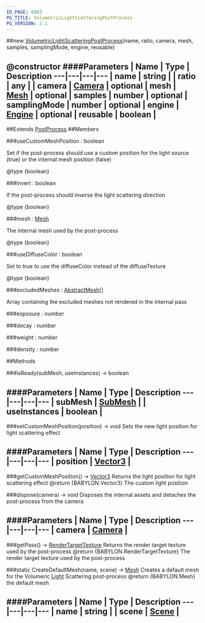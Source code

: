 ```yaml
---
ID_PAGE: 6803
PG_TITLE: VolumetricLightScatteringPostProcess
PG_VERSION: 2.1
---
```

##new [VolumetricLightScatteringPostProcess](page.php?p=6803)(name, ratio, camera, mesh, samples, samplingMode, engine, reusable)

@constructor
####Parameters
 | Name | Type | Description
---|---|---|---
 | name | string | 
 | ratio | any | 
 | camera | [Camera](page.php?p=6631) | 
optional | mesh | [Mesh](page.php?p=6659) | 
optional | samples | number | 
optional | samplingMode | number | 
optional | engine | [Engine](page.php?p=6629) | 
optional | reusable | boolean | 
---

##Extends [PostProcess](page.php?p=6790)
##Members

###useCustomMeshPosition : boolean


Set if the post-process should use a custom position for the light source (true) or the internal mesh position (false)

@type {boolean}

###invert : boolean


If the post-process should inverse the light scattering direction

@type {boolean}

###mesh : [Mesh](page.php?p=6659)


The internal mesh used by the post-process

@type {boolean}

###useDiffuseColor : boolean


Set to true to use the diffuseColor instead of the diffuseTexture

@type {boolean}

###excludedMeshes : [AbstractMesh](page.php?p=6657)[]


Array containing the excluded meshes not rendered in the internal pass

###exposure : number




###decay : number




###weight : number




###density : number









##Methods

###isReady(subMesh, useInstances) &rarr; boolean



####Parameters
 | Name | Type | Description
---|---|---|---
 | subMesh | [SubMesh](page.php?p=6783) | 
 | useInstances | boolean | 
---

###setCustomMeshPosition(position) &rarr; void
Sets the new light position for light scattering effect

####Parameters
 | Name | Type | Description
---|---|---|---
 | position | [Vector3](page.php?p=6751) | 
---

###getCustomMeshPosition() &rarr; [Vector3](page.php?p=6751)
Returns the light position for light scattering effect
@return {BABYLON.Vector3} The custom light position


###dispose(camera) &rarr; void
Disposes the internal assets and detaches the post-process from the camera

####Parameters
 | Name | Type | Description
---|---|---|---
 | camera | [Camera](page.php?p=6631) | 
---

###getPass() &rarr; [RenderTargetTexture](page.php?p=6736)
Returns the render target texture used by the post-process
@return {BABYLON.RenderTargetTexture} The render target texture used by the post-process


###static CreateDefaultMesh(name, scene) &rarr; [Mesh](page.php?p=6659)
Creates a default mesh for the Volumeric [Light](page.php?p=6652) Scattering post-process
@return {BABYLON.Mesh} the default mesh

####Parameters
 | Name | Type | Description
---|---|---|---
 | name | string | 
 | scene | [Scene](page.php?p=6662) | 
---
